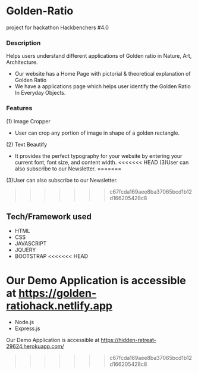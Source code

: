 # Golden-Ratio
project for hackathon Hackbenchers #4.0

### Description
Helps users understand different applications of Golden ratio in Nature, Art, Architecture.

+ Our website has a Home Page with pictorial & theoretical explanation of Golden Ratio
+ We have a applications page which helps user identify the Golden Ratio In Everyday Objects.

### Features
(1) Image Cropper
 + User can crop any portion of image in shape of a golden rectangle.

(2) Text Beautify
 + It provides the perfect typography for your website by entering your current font, font size, and content width.
<<<<<<< HEAD
 (3)User can also subscribe to our Newsletter.
=======
 
(3)User can also subscribe to our Newsletter.
>>>>>>> c67fcda169aee8ba37065bcd1b12d166205428c8

## Tech/Framework used
+ HTML
+ CSS
+ JAVASCRIPT
+ JQUERY
+ BOOTSTRAP
<<<<<<< HEAD


Our Demo Application is accessible at https://golden-ratiohack.netlify.app
=======
+ Node.js
+ Express.js

Our Demo Application is accessible at https://hidden-retreat-29624.herokuapp.com/

>>>>>>> c67fcda169aee8ba37065bcd1b12d166205428c8
